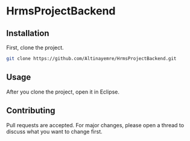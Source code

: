 # HrmsProjectBackend

## Installation

First, clone the project.
```bash
git clone https://github.com/Altinayemre/HrmsProjectBackend.git
```

## Usage

After you clone the project, open it in Eclipse.

## Contributing

Pull requests are accepted. For major changes, please open a thread to discuss what you want to change first.

